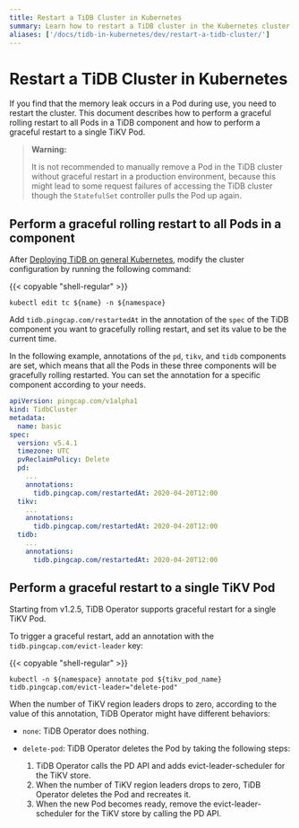 ```yaml
---
title: Restart a TiDB Cluster in Kubernetes
summary: Learn how to restart a TiDB cluster in the Kubernetes cluster.
aliases: ['/docs/tidb-in-kubernetes/dev/restart-a-tidb-cluster/']
---
```


# Restart a TiDB Cluster in Kubernetes

If you find that the memory leak occurs in a Pod during use, you need to restart the cluster. This document describes how to perform a graceful rolling restart to all Pods in a TiDB component and how to perform a graceful restart to a single TiKV Pod.

> **Warning:**
>
> It is not recommended to manually remove a Pod in the TiDB cluster without graceful restart in a production environment, because this might lead to some request failures of accessing the TiDB cluster though the `StatefulSet` controller pulls the Pod up again.

## Perform a graceful rolling restart to all Pods in a component

After [Deploying TiDB on general Kubernetes](deploy-on-general-kubernetes.md), modify the cluster configuration by running the following command:

{{< copyable "shell-regular" >}}

```shell
kubectl edit tc ${name} -n ${namespace}
```

Add `tidb.pingcap.com/restartedAt` in the annotation of the `spec` of the TiDB component you want to gracefully rolling restart, and set its value to be the current time.

In the following example, annotations of the `pd`, `tikv`, and `tidb` components are set, which means that all the Pods in these three components will be gracefully rolling restarted. You can set the annotation for a specific component according to your needs.

```yaml
apiVersion: pingcap.com/v1alpha1
kind: TidbCluster
metadata:
  name: basic
spec:
  version: v5.4.1
  timezone: UTC
  pvReclaimPolicy: Delete
  pd:
    ...
    annotations:
      tidb.pingcap.com/restartedAt: 2020-04-20T12:00
  tikv:
    ...
    annotations:
      tidb.pingcap.com/restartedAt: 2020-04-20T12:00
  tidb:
    ...
    annotations:
      tidb.pingcap.com/restartedAt: 2020-04-20T12:00
```

## Perform a graceful restart to a single TiKV Pod

Starting from v1.2.5, TiDB Operator supports graceful restart for a single TiKV Pod.

To trigger a graceful restart, add an annotation with the `tidb.pingcap.com/evict-leader` key:

{{< copyable "shell-regular" >}}

```shell
kubectl -n ${namespace} annotate pod ${tikv_pod_name} tidb.pingcap.com/evict-leader="delete-pod"
```

When the number of TiKV region leaders drops to zero, according to the value of this annotation, TiDB Operator might have different behaviors:

- `none`: TiDB Operator does nothing.
- `delete-pod`: TiDB Operator deletes the Pod by taking the following steps:

    1. TiDB Operator calls the PD API and adds evict-leader-scheduler for the TiKV store.
    2. When the number of TiKV region leaders drops to zero, TiDB Operator deletes the Pod and recreates it.
    3. When the new Pod becomes ready, remove the evict-leader-scheduler for the TiKV store by calling the PD API.
